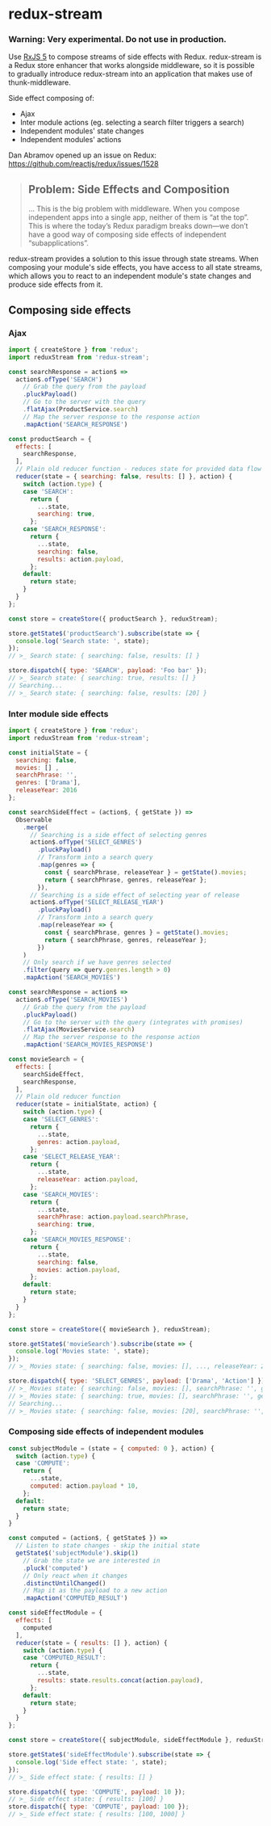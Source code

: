 # redux-stream
### Warning: Very experimental. Do not use in production.
Use [RxJS 5](https://github.com/ReactiveX/RxJS) to compose streams of side effects with Redux. redux-stream is a Redux store enhancer that works alongside middleware, so it is possible to gradually introduce redux-stream into an application that makes use of thunk-middleware.

Side effect composing of:
- Ajax
- Inter module actions (eg. selecting a search filter triggers a search)
- Independent modules' state changes
- Independent modules' actions

Dan Abramov opened up an issue on Redux: https://github.com/reactjs/redux/issues/1528
> ## Problem: Side Effects and Composition
> ... This is the big problem with middleware. When you compose independent apps into a single app, neither of them is “at the top”. This is where the today’s Redux paradigm breaks down—we don’t have a good way of composing side effects of independent “subapplications”.

redux-stream provides a solution to this issue through state streams. When composing your module's side effects, you have access to all state streams, which allows you to react to an independent module's state changes and produce side effects from it.

## Composing side effects
### Ajax
```js
import { createStore } from 'redux';
import reduxStream from 'redux-stream';

const searchResponse = action$ =>
  action$.ofType('SEARCH')
    // Grab the query from the payload
    .pluckPayload()
    // Go to the server with the query
    .flatAjax(ProductService.search)
    // Map the server response to the response action
    .mapAction('SEARCH_RESPONSE')

const productSearch = {
  effects: [
    searchResponse,
  ],
  // Plain old reducer function - reduces state for provided data flow
  reducer(state = { searching: false, results: [] }, action) {
    switch (action.type) {
    case 'SEARCH':
      return {
        ...state,
        searching: true,
      };
    case 'SEARCH_RESPONSE':
      return {
        ...state,
        searching: false,
        results: action.payload,
      };
    default:
      return state;
    } 
  }
};

const store = createStore({ productSearch }, reduxStream);

store.getState$('productSearch').subscribe(state => {
  console.log('Search state: ', state);
});
// >_ Search state: { searching: false, results: [] }

store.dispatch({ type: 'SEARCH', payload: 'Foo bar' });
// >_ Search state: { searching: true, results: [] }
// Searching...
// >_ Search state: { searching: false, results: [20] }
```
### Inter module side effects
```js
import { createStore } from 'redux';
import reduxStream from 'redux-stream';

const initialState = { 
  searching: false,
  movies: [] , 
  searchPhrase: '', 
  genres: ['Drama'], 
  releaseYear: 2016 
};

const searchSideEffect = (action$, { getState }) =>
  Observable
    .merge(
      // Searching is a side effect of selecting genres 
      action$.ofType('SELECT_GENRES')
        .pluckPayload()
        // Transform into a search query   
        .map(genres => {
          const { searchPhrase, releaseYear } = getState().movies;
          return { searchPhrase, genres, releaseYear };
        }),
      // Searching is a side effect of selecting year of release
      action$.ofType('SELECT_RELEASE_YEAR')
        .pluckPayload()
        // Transform into a search query    
        .map(releaseYear => {
          const { searchPhrase, genres } = getState().movies;
          return { searchPhrase, genres, releaseYear };
        })
    )
    // Only search if we have genres selected
    .filter(query => query.genres.length > 0)
    .mapAction('SEARCH_MOVIES')

const searchResponse = action$ => 
  action$.ofType('SEARCH_MOVIES')
    // Grab the query from the payload
    .pluckPayload()
    // Go to the server with the query (integrates with promises)   
    .flatAjax(MoviesService.search)
    // Map the server response to the response action
    .mapAction('SEARCH_MOVIES_RESPONSE')

const movieSearch = {  
  effects: [
    searchSideEffect,
    searchResponse,
  ],
  // Plain old reducer function
  reducer(state = initialState, action) {
    switch (action.type) {
    case 'SELECT_GENRES':
      return {
        ...state,
        genres: action.payload,
      };
    case 'SELECT_RELEASE_YEAR':
      return {
        ...state,
        releaseYear: action.payload,
      };
    case 'SEARCH_MOVIES':
      return {
        ...state,
        searchPhrase: action.payload.searchPhrase,
        searching: true,
      };   
    case 'SEARCH_MOVIES_RESPONSE':
      return {
        ...state,
        searching: false,
        movies: action.payload,
      }; 
    default:
      return state;
    } 
  }
};

const store = createStore({ movieSearch }, reduxStream);

store.getState$('movieSearch').subscribe(state => {
  console.log('Movies state: ', state);
});
// >_ Movies state: { searching: false, movies: [], ..., releaseYear: 2016,  }

store.dispatch({ type: 'SELECT_GENRES', payload: ['Drama', 'Action'] });
// >_ Movies state: { searching: false, movies: [], searchPhrase: '', genres: ['Drama', 'Action'], ... }
// >_ Movies state: { searching: true, movies: [], searchPhrase: '', genres: ['Drama', 'Action'], ... }
// Searching...
// >_ Movies state: { searching: false, movies: [20], searchPhrase: '', genres: ['Drama', 'Action'], ... }
```

### Composing side effects of independent modules
```js
const subjectModule = (state = { computed: 0 }, action) {
  switch (action.type) {
  case 'COMPUTE':
    return {
      ...state,
      computed: action.payload * 10,
    };
  default:
    return state; 
  }
}

const computed = (action$, { getState$ }) =>
  // Listen to state changes - skip the initial state 
  getState$('subjectModule').skip(1)
    // Grab the state we are interested in  
    .pluck('computed')
    // Only react when it changes
    .distinctUntilChanged()
    // Map it as the payload to a new action
    .mapAction('COMPUTED_RESULT')

const sideEffectModule = {
  effects: [
    computed
  ],
  reducer(state = { results: [] }, action) {
    switch (action.type) {
    case 'COMPUTED_RESULT':
      return {
        ...state,
        results: state.results.concat(action.payload),
      };
    default:
      return state;
    }
  }
};

const store = createStore({ subjectModule, sideEffectModule }, reduxStream);

store.getState$('sideEffectModule').subscribe(state => {
  console.log('Side effect state: ', state);
});
// >_ Side effect state: { results: [] }

store.dispatch({ type: 'COMPUTE', payload: 10 });
// >_ Side effect state: { results: [100] }
store.dispatch({ type: 'COMPUTE', payload: 100 });
// >_ Side effect state: { results: [100, 1000] }
```

